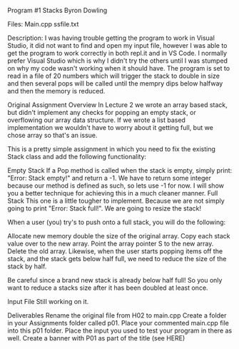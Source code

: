 Program #1
Stacks
Byron Dowling

Files:
Main.cpp
ssfile.txt

Description: 
I was having trouble getting the program to work in Visual Studio, it did not want to find and open my input file, however I was able to get the program to work correctly in both repl.it and in VS Code. I normally prefer Visual Studio which is why I didn't try the others until I was stumped on why my code wasn't working when it should have.
The program is set to read in a file of 20 numbers which will trigger the stack to double in size and then several pops will be called until the mempry dips below halfway and then the memory is reduced.

Original Assignment
Overview
In Lecture 2 we wrote an array based stack, but didn't implement any checks for popping an empty stack, or overflowing our array data structure. If we wrote a list based implementation we wouldn't have to worry about it getting full, but we chose array so that's an issue.

This is a pretty simple assignment in which you need to fix the existing Stack class and add the following functionality:

Empty Stack
If a Pop method is called when the stack is empty, simply print: "Error: Stack empty!" and return a -1.
We have to return some integer because our method is defined as such, so lets use -1 for now. I will show you a better technique for achieving this in a much cleaner manner.
Full Stack
This one is a little tougher to implement. Because we are not simply going to print "Error: Stack full!". We are going to resize the stack!

When a user (you) try's to push onto a full stack, you will do the following:

Allocate new memory double the size of the original array.
Copy each stack value over to the new array.
Point the array pointer S to the new array.
Delete the old array.
Likewise, when the user starts popping items off the stack, and the stack gets below half full, we need to reduce the size of the stack by half.

Be careful since a brand new stack is already below half full! So you only want to reduce a stacks size after it has been doubled at least once.

Input File
Still working on it.

Deliverables
Rename the original file from H02 to main.cpp
Create a folder in your Assignments folder called p01.
Place your commented main.cpp file into this p01 folder.
Place the input you used to test your program in there as well.
Create a banner with P01 as part of the title (see HERE)
